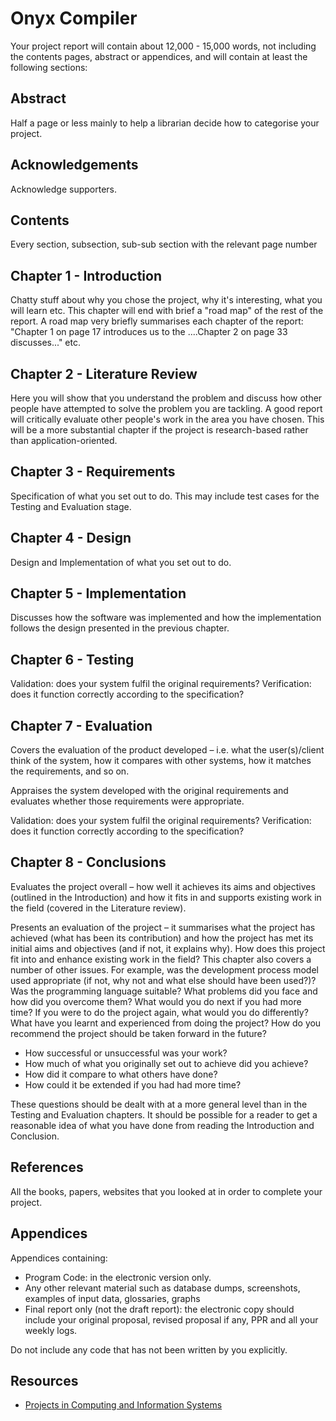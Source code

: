 # Onyx Compiler

Your project report will contain about 12,000 - 15,000 words, not including the contents pages, abstract or appendices, and will contain at least the following sections:



## Abstract

Half a page or less mainly to help a librarian decide how to categorise your project.



## Acknowledgements

Acknowledge supporters.



## Contents

Every section, subsection, sub-sub section with the relevant page number



## Chapter 1 - Introduction

Chatty stuff about why you chose the project, why it's interesting, what you will learn etc. This chapter will end with brief a "road map" of the rest of the report. A road map very briefly summarises each chapter of the report: "Chapter 1 on page 17 introduces us to the ....Chapter 2 on page 33 discusses..." etc.



## Chapter 2 - Literature Review

Here you will show that you understand the problem and discuss how other people have attempted to solve the problem you are tackling. A good report will critically evaluate other people's work in the area you have chosen. This will be a more substantial chapter if the project is research-based rather than application-oriented.



## Chapter 3 - Requirements

Specification of what you set out to do. This may include test cases for the Testing and Evaluation stage.



## Chapter 4 - Design 

Design and Implementation of what you set out to do.



## Chapter 5 - Implementation

Discusses how the software was implemented and how the implementation follows the design presented in the previous chapter.



## Chapter 6 - Testing

Validation: does your system fulfil the original requirements?
Verification: does it function correctly according to the specification?



## Chapter 7 - Evaluation

Covers the evaluation of the product developed – i.e. what the user(s)/client think of the system, how it compares with other systems, how it matches the requirements, and so on.

Appraises the system developed with the original requirements and evaluates whether those requirements were appropriate.

Validation: does your system fulfil the original requirements?
Verification: does it function correctly according to the specification?



## Chapter 8 - Conclusions

Evaluates the project overall – how well it achieves its aims and objectives (outlined in the Introduction) and how it fits in and supports existing work in the field (covered in the Literature review).

Presents an evaluation of the project – it summarises what the project has achieved (what has been its contribution) and how the project has met its initial aims and objectives (and if not, it explains why). How does this project fit into and enhance existing work in the field? This chapter also covers a number of other issues. For example, was the development process model used appropriate (if not, why not and what else should have been used?)? Was the programming language suitable? What problems did you face and how did you overcome them? What would you do next if you had more time? If you were to do the project again, what would you do differently? What have you learnt and experienced from doing the project? How do you recommend the project should be taken forward in the future?

- How successful or unsuccessful was your work?
- How much of what you originally set out to achieve did you achieve?
- How did it compare to what others have done?
- How could it be extended if you had had more time?

These questions should be dealt with at a more general level than in the Testing and Evaluation chapters. It should be possible for a reader to get a reasonable idea of what you have done from reading the Introduction and Conclusion.



## References

All the books, papers, websites that you looked at in order to complete your project.



## Appendices

Appendices containing:
- Program Code: in the electronic version only.
- Any other relevant material such as database dumps, screenshots, examples of input data, glossaries, graphs
- Final report only (not the draft report): the electronic copy should include your original proposal, revised proposal if any, PPR and all your weekly logs.

Do not include any code that has not been written by you explicitly.


## Resources
- [Projects in Computing and Information Systems](https://dinus.ac.id/repository/docs/ajar/Projects-in-Computing-and-Information-Systems-A-Student%E2%80%99s-Guide-2nd-Edition-April-2009.pdf)
